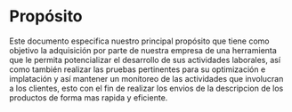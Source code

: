 # Propósito #

Este documento especifica nuestro principal propósito que tiene como objetivo la adquisición por parte de nuestra empresa de una herramienta que le permita potencializar el desarrollo de sus actividades laborales, así como también realizar las pruebas pertinentes para su optimización e implatación y así mantener un monitoreo de las actividades que involucran a los clientes, esto con el fin de realizar los envios de la descripcion de los productos de forma mas rapida y eficiente.